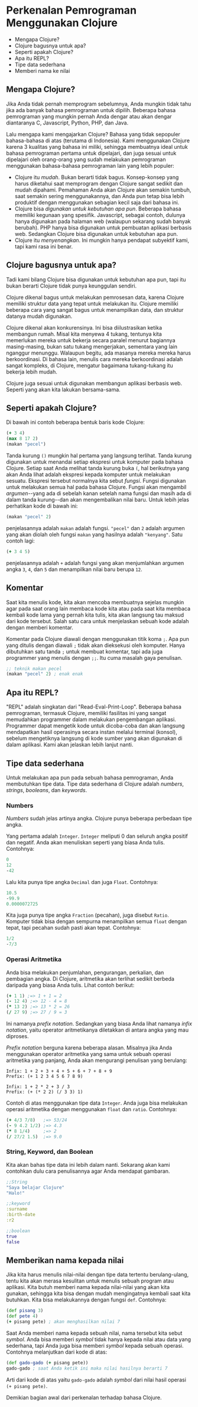 Perkenalan Pemrograman Menggunakan Clojure
==========================================

* Mengapa Clojure?
* Clojure bagusnya untuk apa?
* Seperti apakah Clojure?
* Apa itu REPL?
* Tipe data sederhana
* Memberi nama ke nilai

## Mengapa Clojure?

Jika Anda tidak pernah memprogram sebelumnya, Anda mungkin tidak tahu jika ada banyak bahasa pemrograman untuk dipilih. Beberapa bahasa pemrograman yang mungkin pernah Anda dengar atau akan dengar diantaranya C, Javascript, Python, PHP, dan Java.

Lalu mengapa kami mengajarkan Clojure? Bahasa yang tidak sepopuler bahasa-bahasa di atas (terutama di Indonesia). Kami menggunakan Clojure karena 3 kualitas yang bahasa ini miliki, sehingga membuatnya ideal untuk bahasa pemrograman pertama untuk dipelajari, dan juga sesuai untuk dipelajari oleh orang-orang yang sudah melakukan pemrograman menggunakan bahasa-bahasa pemrograman lain yang lebih populer:

* Clojure itu _mudah_. Bukan berarti tidak bagus. Konsep-konsep yang harus diketahui saat memprogram dengan Clojure sangat sedikit dan mudah dipahami. Pemahaman Anda akan Clojure akan semakin tumbuh, saat semakin sering menggunakannya, dan Anda pun tetap bisa lebih produktif dengan menggunakan sebagian kecil saja dari bahasa ini.
* Clojure bisa _digunakan untuk kebutuhan apa pun_. Beberapa bahasa memiliki kegunaan yang spesifik. Javascript, sebagai contoh, dulunya hanya digunakan pada halaman web (walaupun sekarang sudah banyak berubah). PHP hanya bisa digunakan untuk pembuatan aplikasi berbasis web. Sedangkan Clojure bisa digunakan untuk kebutuhan apa pun.
* Clojure itu _menyenangkan_. Ini mungkin hanya pendapat subyektif kami, tapi kami rasa ini benar.

## Clojure bagusnya untuk apa?

Tadi kami bilang Clojure bisa digunakan untuk kebutuhan apa pun, tapi itu bukan berarti Clojure tidak punya keunggulan sendiri.

Clojure dikenal bagus untuk melakukan pemrosesan data, karena Clojure memiliki struktur data yang tepat untuk melakukan itu. Clojure memiliki beberapa cara yang sangat bagus untuk menampilkan data, dan struktur datanya mudah digunakan.

Clojure dikenal akan konkurensinya. Ini bisa diilustrasikan ketika membangun rumah. Misal kita menyewa 4 tukang, tentunya kita memerlukan mereka untuk bekerja secara paralel  menurut bagiannya masing-masing, bukan satu tukang mengerjakan, sementara yang lain nganggur menunggu. Walaupun begitu, ada masanya mereka mereka harus berkoordinasi. Di bahasa lain, menulis cara mereka berkoordinasi adalah sangat kompleks, di Clojure, mengatur bagaimana tukang-tukang itu bekerja lebih mudah.

Clojure juga sesuai untuk digunakan membangun aplikasi berbasis web. Seperti yang akan kita lakukan bersama-sama.

## Seperti apakah Clojure?

Di bawah ini contoh beberapa bentuk baris kode Clojure:

```clojure
(+ 3 4)
(max 8 17 2)
(makan "pecel")
```

Tanda kurung `()` mungkin hal pertama yang langsung terlihat. Tanda kurung digunakan untuk menandai setiap ekspresi untuk komputer pada bahasa Clojure. Setiap saat Anda melihat tanda kurung buka `(`, hal berikutnya yang akan Anda lihat adalah ekspresi kepada komputer untuk melakukan sesuatu. Ekspresi tersebut normalnya kita sebut _fungsi_. Fungsi digunakan untuk melakukan semua hal pada bahasa Clojure. Fungsi akan mengambil _argumen_--yang ada di sebelah kanan setelah nama fungsi dan masih ada di dalam tanda kurung--dan akan mengembalikan nilai baru. Untuk lebih jelas perhatikan kode di bawah ini:

```clojure
(makan "pecel" 2)
```

penjelasannya adalah `makan` adalah fungsi. `"pecel"` dan `2` adalah argumen yang akan diolah oleh fungsi `makan` yang hasilnya adalah `"kenyang"`. Satu contoh lagi:

```clojure
(+ 3 4 5)
```

penjelasannya adalah `+` adalah fungsi yang akan menjumlahkan argumen angka `3`, `4`, dan `5` dan menampilkan nilai baru berupa `12`.

## Komentar

Saat kita menulis kode, kita akan mencoba membuatnya sejelas mungkin agar pada saat orang lain membaca kode kita atau pada saat kita membaca kembali kode lama yang pernah kita tulis, kita akan langsung tau maksud dari kode tersebut. Salah satu cara untuk menjelaskan sebuah kode adalah dengan memberi komentar.

Komentar pada Clojure diawali dengan menggunakan titik koma `;`. Apa pun yang ditulis dengan diawali `;` tidak akan dieksekusi oleh komputer. Hanya dibutuhkan satu tanda `;` untuk membuat komentar, tapi ada juga programmer yang menulis dengan `;;`. Itu cuma masalah gaya penulisan.

```clojure
;; teknik makan pecel
(makan "pecel" 2) ; enak enak
```

## Apa itu REPL?

"REPL" adalah singkatan dari "Read-Eval-Print-Loop". Beberapa bahasa pemrograman, termasuk Clojure, memiliki fasilitas ini yang sangat memudahkan programmer dalam melakukan pengembangan aplikasi. Programmer dapat mengetik kode untuk dicoba-coba dan akan langsung mendapatkan hasil operasinya secara instan melalui terminal (konsol), sebelum mengetiknya langsung di kode sumber yang akan digunakan di dalam aplikasi. Kami akan jelaskan lebih lanjut nanti.

## Tipe data sederhana

Untuk melakukan apa pun pada sebuah bahasa pemrograman, Anda membutuhkan tipe data. Tipe data sederhana di Clojure adalah _numbers_, _strings_, _booleans_, dan _keywords_.

### Numbers

_Numbers_ sudah jelas artinya angka. Clojure punya beberapa perbedaan tipe angka.

Yang pertama adalah `Integer`. `Integer` meliputi 0 dan seluruh angka positif dan negatif. Anda akan menuliskan seperti yang biasa Anda tulis. Contohnya:

```clojure
0
12
-42
```

Lalu kita punya tipe angka `Decimal` dan juga `Float`. Contohnya:

```clojure
10.5
-99.9
0.0000072725
```

Kita juga punya tipe angka `Fraction` (pecahan), juga disebut `Ratio`. Komputer tidak bisa dengan sempurna menampilkan semua `float` dengan tepat, tapi pecahan sudah pasti akan tepat. Contohnya:

```clojure
1/2
-7/3
```

### Operasi Aritmetika

Anda bisa melakukan penjumlahan, pengurangan, perkalian, dan pembagian angka. Di Clojure, aritmetika akan terlihat sedikit berbeda daripada yang biasa Anda tulis. Lihat contoh berikut:

```clojure
(+ 1 1) ;=> 1 + 1 = 2
(- 12 4) ;=> 12 - 4 = 8
(* 13 2) ;=> 13 * 2 = 26
(/ 27 9) ;=> 27 / 9 = 3
```

Ini namanya _prefix notation_. Sedangkan yang biasa Anda lihat namanya _infix notation_, yaitu operator aritmetikanya diletakkan di antara angka yang mau diproses.

_Prefix notation_ berguna karena beberapa alasan. Misalnya jika Anda menggunakan operator aritmetika yang sama untuk sebuah operasi aritmetika yang panjang, Anda akan mengurangi penulisan yang berulang:

```
Infix: 1 + 2 + 3 + 4 + 5 + 6 + 7 + 8 + 9
Prefix: (+ 1 2 3 4 5 6 7 8 9)
```

```
Infix: 1 + 2 * 2 + 3 / 3
Prefix: (+ (* 2 2) (/ 3 3) 1)
```

Contoh di atas menggunakan tipe data `Integer`. Anda juga bisa melakukan operasi aritmetika dengan menggunakan `float` dan `ratio`. Contohnya:

```clojure
(+ 4/3 7/8)   ;=> 53/24
(- 9 4.2 1/2) ;=> 4.3
(* 8 1/4)     ;=> 2
(/ 27/2 1.5)  ;=> 9.0
```

### String, Keyword, dan Boolean

Kita akan bahas tipe data ini lebih dalam nanti. Sekarang akan kami contohkan dulu cara penulisannya agar Anda mendapat gambaran.

```clojure
;;String
"Saya belajar Clojure"
"Halo!"

;;keyword
:surname
:birth-date
:r2

;;boolean
true
false
```

## Memberikan nama kepada nilai

Jika kita harus menulis nilai-nilai dengan tipe data tertentu berulang-ulang, tentu kita akan merasa kesulitan untuk menulis sebuah program atau aplikasi. Kita butuh memberi nama kepada nilai-nilai yang akan kita gunakan, sehingga kita bisa dengan mudah mengingatnya kembali saat kita butuhkan. Kita bisa melakukannya dengan fungsi `def`. Contohnya:

```clojure
(def pisang 3)
(def pete 4)
(+ pisang pete) ; akan menghasilkan nilai 7
```

Saat Anda memberi nama kepada sebuah nilai, nama tersebut kita sebut _symbol_. Anda bisa memberi _symbol_ tidak hanya kepada nilai atau data yang sederhana, tapi Anda juga bisa memberi _symbol_ kepada sebuah operasi. Contohnya melanjutkan dari kode di atas:

```clojure
(def gado-gado (+ pisang pete))
gado-gado ; saat Anda ketik ini maka nilai hasilnya berarti 7
```

Arti dari kode di atas yaitu `gado-gado` adalah _symbol_ dari nilai hasil operasi `(+ pisang pete)`.

Demikian bagian awal dari perkenalan terhadap bahasa Clojure.
